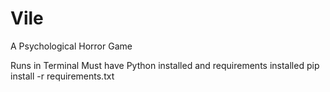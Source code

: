 # Vile
A Psychological Horror Game

Runs in Terminal
Must have Python installed and requirements installed
pip install -r requirements.txt
